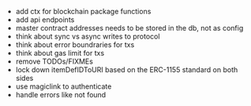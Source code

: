 - add ctx for blockchain package functions
- add api endpoints
- master contract addresses needs to be stored in the db, not as config
- think about sync vs async writes to protocol
- think about error boundraries for txs
- think about gas limit for txs
- remove TODOs/FIXMEs
- lock down itemDefIDToURI based on the ERC-1155 standard on both sides
- use magiclink to authenticate
- handle errors like not found
